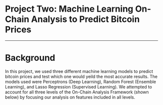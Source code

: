 # Project Two: Machine Learning On-Chain Analysis to Predict Bitcoin Prices

__________________________________________________________________________

# Background

In this project, we used three different machine learning models to predict bitcoin prices and test which one would yeild the most accurate results. The models used were Perceptrons (Deep Learning), Random Forest (Ensemble Learning), and Lasso Regression (Supervised Learning). We attempted to account for all three levels of the On-Chain Analysis Framework (shown below) by focusing our analysis on features included in all levels. 
